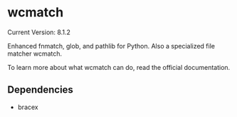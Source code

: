 # wcmatch

Current Version: 8.1.2

Enhanced fnmatch, glob, and pathlib for Python. Also a specialized file matcher wcmatch.

To learn more about what wcmatch can do, read the official documentation.

## Dependencies

- bracex
